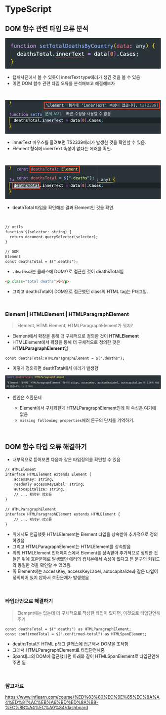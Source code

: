 # TypeScript

## DOM 함수 관련 타입 오류 분석

![](/screen/innerText%20%ED%83%80%EC%9E%85%EC%97%90%EB%9F%AC.png)

- 캡처사진에서 볼 수 있듯이 innerText type에러가 생긴 것을 볼 수 있음
- 이런 DOM 함수 관련 타입 오류를 분석해보고 해결해보자

<br>

![](/screen/Element%20InnerText.png)

- innerText 마우스를 올려보면 TS2339에러가 발생한 것을 확인할 수 있음.
- Element 형식에 innerText 속성이 없다는 에러를 확인.

<br>

![](/screen/deathTotal%20type.png)

- deathTotal 타입을 확인해본 결과 Element인 것을 확인.

<br>

```TSX
// utils
function $(selector: string) {
  return document.querySelector(selector);
}

// DOM
Element
const deathsTotal = $(".deaths");
```

- `.deaths`라는 클래스에 DOM으로 접근한 것이 deathsTotal임

```HTML
<p class="total deaths">0</p>
```

- 그리고 deathsTotal이 DOM으로 접근했던 class의 HTML tag는 P태그임.

<br>

### Element | HTMLElement | HTMLParagraphElement

> Element, HTMLElement, HTMLParagraphElement가 뭐지?

- Element에서 확장을 통해 더 구체적으로 정의한 것이 **HTMLElement**
- HTMLElement에서 확장을 통해 더 구체적으로 정의한 것은 **HTMLParagraphElement**임

```TSX
const deathsTotal:HTMLParagraphElement = $(".deaths");
```

- 이렇게 정의하면 deathTotal에서 에러가 발생함

![](/screen/Element%EC%99%80%20HTMLparagraph%20Element%20%EC%B0%A8%EC%9D%B4.png)

- 원인은 호환문제

  - Element에서 구체화한게 HTMLParagraphElement인데 이 속성은 여기에 없음
  - `missing following properties`에러 문구의 단서를 기억하기.

<br>

## DOM 함수 타입 오류 해결하기

- 내부적으로 뜯어보면 다음과 같은 타입정의를 확인할 수 있음

```TSX
// HTMLElement
interface HTMLElement extends Element {
    accessKey: string;
    readonly accessKeyLabel: string;
    autocapitalize: string;
    // ... 확장된 정의들
}

// HTMLParagraphElement
interface HTMLParagraphElement extends HTMLElement {
    // ... 확장된 정의들
}
```

- 위에서도 언급했듯 HTMLElement는 Element 타입을 상속받아 추가적으로 정의하였음
- 그리고 HTMLParagraphElement는 HTMLElement를 상속받음
- 위의 HTMLElement 인터페이스에서 Element를 상속받아 추가적으로 정의한 것들은 위에 호환문제로 발생했던 에러의 캡처본에서 속성이 없다고 뜬 문구의 키워드와 동일한 것을 확인할 수 있었음.
- 즉 Element에는 accessKey, accessKeyLabel, autocapitalize과 같은 타입이 정의되어 있지 않아서 호환문제가 발생했음

<br>

### 타입단언으로 해결하기

> Element에는 없는데 더 구체적으로 작성한 타입이 있다면, 이것으로 타입단언해주기

```TSX
const deathsTotal = $(".deaths") as HTMLParagraphElement;
const confirmedTotal = $(".confirmed-total") as HTMLSpanElement;
```

- deathsTotal은 HTML p태그 클래스에 접근해서 DOM을 조작함
- 그래서 HTMLParagraphElement로 타입단언해줌
- Span태그의 DOM에 접근했다면 아래와 같이 HTMLSpanElement로 타입단언해주면 됨

<br>

### 참고자료

https://www.inflearn.com/course/%ED%83%80%EC%9E%85%EC%8A%A4%ED%81%AC%EB%A6%BD%ED%8A%B8-%EC%8B%A4%EC%A0%84/dashboard
